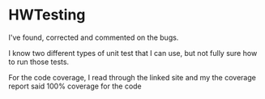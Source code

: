 # HWTesting

I've found, corrected and commented on the bugs.

I know two different types of unit test that I can use, but not fully sure how to run those tests.

For the code coverage, I read through the linked site and my the coverage report said 100% coverage for the code
